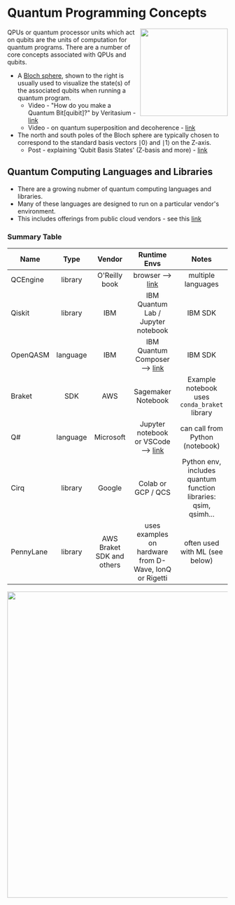 # Quantum Programming Concepts

<img src="https://github.com/lynnlangit/learning-quantum/blob/main/1_concepts/images/bloch.png" width=200 align=right>

QPUs or quantum processor units which act on qubits are the units of computation for quantum programs.  There are a number of core concepts associated with QPUs and qubits. 
- A [Bloch sphere](https://en.wikipedia.org/wiki/Bloch_sphere), shown to the right is usually used to visualize the state(s) of the associated qubits when running a quantum program.
  - Video - "How do you make a Quantum Bit[quibit]?" by Veritasium - [link](https://www.youtube.com/watch?v=zNzzGgr2mhk)
  - Video - on quantum superposition and decoherence - [link](https://www.youtube.com/watch?v=7B1llCxVdkE)
- The north and south poles of the Bloch sphere are typically chosen to correspond to the standard basis vectors ∣0⟩ and ∣1⟩ on the Z-axis.
  - Post - explaining 'Qubit Basis States' (Z-basis and more) - [link](https://www.quantum-inspire.com/kbase/qubit-basis-states/)

## Quantum Computing Languages and Libraries

- There are a growing nubmer of quantum computing languages and libraries.    
- Many of these languages are designed to run on a particular vendor's environment.    
- This includes offerings from public cloud vendors - see this [link](https://github.com/lynnlangit/learning-quantum/blob/main/CLOUD-VENDORS.md)

### Summary Table

| Name   |      Type      |  Vendor | Runtime Envs | Notes |
|----------|:-------------:|:------:|:------:|:------:|
| QCEngine |  library | O'Reilly book | browser --> [link](https://oreilly-qc.github.io/) | multiple languages |
| Qiskit |    library  |  IBM | IBM Quantum Lab / Jupyter notebook | IBM SDK |
| OpenQASM | language |    IBM | IBM Quantum Composer --> [link](https://quantum-computing.ibm.com/) | IBM SDK |
| Braket | SDK | AWS | Sagemaker Notebook | Example notebook uses `conda_braket` library |
| Q# | language | Microsoft | Jupyter notebook or VSCode --> [link](https://docs.microsoft.com/en-us/azure/quantum) | can call from Python (notebook) |
| Cirq | library | Google | Colab or GCP / QCS | Python env, includes quantum function libraries: qsim, qsimh... |
| PennyLane | library | AWS Braket SDK and others | uses examples on hardware from D-Wave, IonQ or Rigetti | often used with ML (see below) |

<img src=https://github.com/lynnlangit/learning-quantum/blob/main/images/penny-lane-ml.png width=700>
